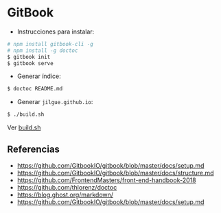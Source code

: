 # GitBook

* Instrucciones para instalar:
```bash
# npm install gitbook-cli -g
# npm install -g doctoc
$ gitbook init
$ gitbook serve
```

* Generar índice:
```bash
$ doctoc README.md
```

* Generar `jilgue.github.io`:
```bash
$ ./build.sh
```
Ver [build.sh](../build.sh)

## Referencias
* https://github.com/GitbookIO/gitbook/blob/master/docs/setup.md
* https://github.com/GitbookIO/gitbook/blob/master/docs/structure.md
* https://github.com/FrontendMasters/front-end-handbook-2018
* https://github.com/thlorenz/doctoc
* https://blog.ghost.org/markdown/
* https://github.com/GitbookIO/gitbook/blob/master/docs/setup.md
